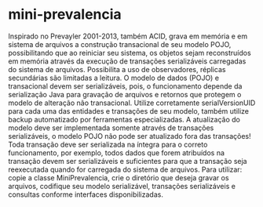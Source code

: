 # mini-prevalencia

Inspirado no Prevayler 2001-2013, também ACID, grava em memória e em sistema de arquivos a construção transacional de seu modelo POJO, possibilitando que ao reiniciar seu sistema, os objetos 
sejam reconstruídos em memória através da execução de transações serializáveis carregadas do sistema de arquivos. Possibilita a uso de observadores, réplicas secundárias são limitadas a leitura.
O modelo de dados (POJO) e transacional devem ser serializáveis, pois, o funcionamento depende da serialização Java para gravação de arquivos e retornos que protegem o modelo de alteração 
não transacional. Utilize corretamente serialVersionUID para cada uma das entidades e transações de seu modelo, também utilize backup automatizado por ferramentas especializadas.
A atualização do modelo deve ser implementada somente através de transações serializáveis, o modelo POJO não pode ser atualizado fora das transações! Toda transação deve ser serializada 
na íntegra para o correto funcionamento, por exemplo, todos dados que forem atribuídos na transação devem ser serializáveis e suficientes para que a transação seja reexecutada quando for 
carregada do sistema de arquivos.
Para utilizar: copie a classe MiniPrevalencia, crie o diretório que deseja gravar os arquivos, codifique seu modelo serializável, transações serializáveis e consultas conforme interfaces disponibilizadas.
